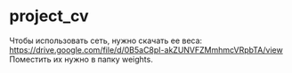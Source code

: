 # project_cv
Чтобы использовать сеть, нужно скачать ее веса: https://drive.google.com/file/d/0B5aC8pI-akZUNVFZMmhmcVRpbTA/view
Поместить их нужно в папку weights.
